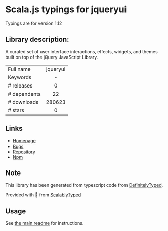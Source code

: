 
# Scala.js typings for jqueryui

Typings are for version 1.12

## Library description:
A curated set of user interface interactions, effects, widgets, and themes built on top of the jQuery JavaScript Library.

|                    |                 |
| ------------------ | :-------------: |
| Full name          | jqueryui |
| Keywords           | - |
| # releases         | 0 |
| # dependents       | 22 |
| # downloads        | 280623 |
| # stars            | 0 |

## Links
- [Homepage](https://github.com/sethmcl/jquery-ui#readme)
- [Bugs](https://github.com/sethmcl/jquery-ui/issues)
- [Repository](https://github.com/sethmcl/jquery-ui)
- [Npm](https://www.npmjs.com/package/jqueryui)
    


## Note
This library has been generated from typescript code from [DefinitelyTyped](https://definitelytyped.org).

Provided with :purple_heart: from [ScalablyTyped](https://github.com/oyvindberg/ScalablyTyped)

## Usage
See [the main readme](../../readme.md) for instructions.


